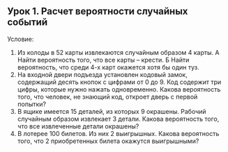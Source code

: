 ## Урок 1. Расчет вероятности случайных событий
Условие:

1. Из колоды в 52 карты извлекаются случайным образом 4 карты. 
A Найти вероятность того, что все карты – крести.
Б Найти вероятность, что среди 4-х карт окажется хотя бы один туз.
2. На входной двери подъезда установлен кодовый замок, содержащий десять кнопок с цифрами от 0 до 9. Код содержит три цифры, которые нужно нажать одновременно. Какова вероятность того, что человек, не знающий код, откроет дверь с первой попытки?
3. В ящике имеется 15 деталей, из которых 9 окрашены. Рабочий случайным образом извлекает 3 детали. Какова вероятность того, что все извлеченные детали окрашены?
4. В лотерее 100 билетов. Из них 2 выигрышных. Какова вероятность того, что 2 приобретенных билета окажутся выигрышными?